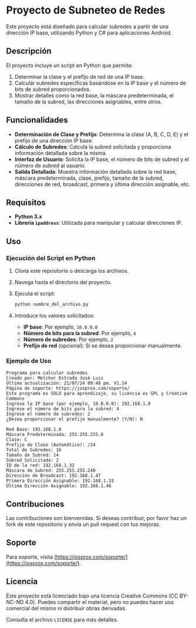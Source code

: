 # Proyecto de Subneteo de Redes

Este proyecto está diseñado para calcular subredes a partir de una dirección IP base, utilizando Python y C# para aplicaciones Android.

## Descripción

El proyecto incluye un script en Python que permite:
1. Determinar la clase y el prefijo de red de una IP base.
2. Calcular subredes específicas basándose en la IP base y el número de bits de subred proporcionados.
3. Mostrar detalles como la red base, la máscara predeterminada, el tamaño de la subred, las direcciones asignables, entre otros.

## Funcionalidades

- **Determinación de Clase y Prefijo**: Determina la clase (A, B, C, D, E) y el prefijo de una dirección IP base.
- **Cálculo de Subredes**: Calcula la subred solicitada y proporciona información detallada sobre la misma.
- **Interfaz de Usuario**: Solicita la IP base, el número de bits de subred y el número de subred al usuario.
- **Salida Detallada**: Muestra información detallada sobre la red base, máscara predeterminada, clase, prefijo, tamaño de la subred, direcciones de red, broadcast, primera y última dirección asignable, etc.

## Requisitos

- **Python 3.x**
- **Librería `ipaddress`**: Utilizada para manipular y calcular direcciones IP.

## Uso

### Ejecución del Script en Python

1. Clona este repositorio o descarga los archivos.
2. Navega hasta el directorio del proyecto.
3. Ejecuta el script:

    ```bash
    python nombre_del_archivo.py
    ```

4. Introduce los valores solicitados:
    - **IP base**: Por ejemplo, `10.0.0.0`
    - **Número de bits para la subred**: Por ejemplo, `4`
    - **Número de subredes**: Por ejemplo, `2`
    - **Prefijo de red** (opcional): Si se desea proporcionar manualmente.

### Ejemplo de Uso

    Programa para calcular subredes
    Creado por: Melchor Estrada José Luis
    Última actualización: 21/07/24 09:48 pm. V1.14
    Página de soporte: https://josprox.com/soporte/
    Este programa es SOLO para aprendizaje, su licencia es GPL y Creative Commons
    Ingrese la IP base (por ejemplo, 10.0.0.0): 192.168.1.0
    Ingrese el número de bits para la subred: 4
    Ingrese el número de subredes: 2
    ¿Desea proporcionar el prefijo manualmente? (Y/N): N

    Red Base: 192.168.1.0
    Máscara Predeterminada: 255.255.255.0
    Clase: C
    Prefijo de Clase (Automático): /24
    Total de Subredes: 16
    Tamaño de Subred: 14
    Subred Solicitada: 2
    ID de la red: 192.168.1.32
    Máscara de Subred: 255.255.255.240
    Dirección de Broadcast: 192.168.1.47
    Primera Dirección Asignable: 192.168.1.33
    Última Dirección Asignable: 192.168.1.46


## Contribuciones

Las contribuciones son bienvenidas. Si deseas contribuir, por favor haz un fork de este repositorio y envía un pull request con tus mejoras.

## Soporte

Para soporte, visita [https://josprox.com/soporte/](https://josprox.com/soporte/).

## Licencia

Este proyecto está licenciado bajo una licencia Creative Commons (CC BY-NC-ND 4.0). Puedes compartir el material, pero no puedes hacer uso comercial del mismo ni distribuir obras derivadas.

Consulta el archivo `LICENSE` para más detalles.
